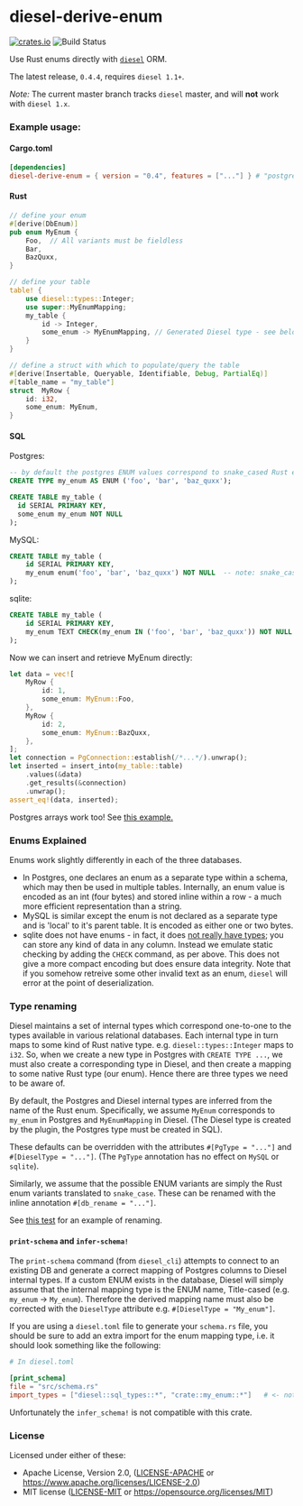 # diesel-derive-enum
[![crates.io](https://img.shields.io/crates/v/diesel-derive-enum.svg)](https://crates.io/crates/diesel-derive-enum)
![Build Status](https://github.com/adwhit/diesel-derive-enum/workflows/CI/badge.svg)

Use Rust enums directly with [`diesel`](https://github.com/diesel-rs/diesel) ORM.

The latest release, `0.4.4`, requires `diesel 1.1+`.

*Note:* The current master branch tracks `diesel` master, and will **not** work with `diesel 1.x`.

### Example usage:

#### Cargo.toml
```toml
[dependencies]
diesel-derive-enum = { version = "0.4", features = ["..."] } # "postgres", "mysql" or "sqlite"
```

#### Rust
```rust
// define your enum
#[derive(DbEnum)]
pub enum MyEnum {
    Foo,  // All variants must be fieldless
    Bar,
    BazQuxx,
}

// define your table
table! {
    use diesel::types::Integer;
    use super::MyEnumMapping;
    my_table {
        id -> Integer,
        some_enum -> MyEnumMapping, // Generated Diesel type - see below for explanation
    }
}

// define a struct with which to populate/query the table
#[derive(Insertable, Queryable, Identifiable, Debug, PartialEq)]
#[table_name = "my_table"]
struct  MyRow {
    id: i32,
    some_enum: MyEnum,
}
```

#### SQL

Postgres:
```sql
-- by default the postgres ENUM values correspond to snake_cased Rust enum variant names
CREATE TYPE my_enum AS ENUM ('foo', 'bar', 'baz_quxx');

CREATE TABLE my_table (
  id SERIAL PRIMARY KEY,
  some_enum my_enum NOT NULL
);
```
MySQL:
```sql
CREATE TABLE my_table (
    id SERIAL PRIMARY KEY,
    my_enum enum('foo', 'bar', 'baz_quxx') NOT NULL  -- note: snake_case
);
```
sqlite:
```sql
CREATE TABLE my_table (
    id SERIAL PRIMARY KEY,
    my_enum TEXT CHECK(my_enum IN ('foo', 'bar', 'baz_quxx')) NOT NULL   -- note: snake_case
);
```

Now we can insert and retrieve MyEnum directly:

```rust
let data = vec![
    MyRow {
        id: 1,
        some_enum: MyEnum::Foo,
    },
    MyRow {
        id: 2,
        some_enum: MyEnum::BazQuxx,
    },
];
let connection = PgConnection::establish(/*...*/).unwrap();
let inserted = insert_into(my_table::table)
    .values(&data)
    .get_results(&connection)
    .unwrap();
assert_eq!(data, inserted);
```

Postgres arrays work too! See [this example.](tests/src/pg_array.rs)

### Enums Explained

Enums work slightly differently in each of the three databases.
* In Postgres, one declares an enum as a separate type within a schema, which may then
  be used in multiple tables. Internally, an enum value is encoded as an int (four bytes)
  and stored inline within a row - a much more efficient representation than a string.
* MySQL is similar except the enum is not declared as a separate type and is 'local' to
  it's parent table. It is encoded as either one or two bytes.
* sqlite does not have enums - in fact, it does [not really have types](https://dba.stackexchange.com/questions/106364/text-string-stored-in-sqlite-integer-column);
  you can store any kind of data in any column. Instead we emulate static checking by
  adding the `CHECK` command, as per above. This does not give a more compact encoding
  but does ensure data integrity. Note that if you somehow retreive some other invalid
  text as an enum, `diesel` will error at the point of deserialization.

### Type renaming

Diesel maintains a set of internal types which correspond one-to-one to the types available in various
relational databases. Each internal type in turn maps to some kind of Rust native type.
e.g. `diesel::types::Integer` maps to `i32`. So, when we create a new type in Postgres
with `CREATE TYPE ...`, we must also create a corresponding type in Diesel, and then create
a mapping to some native Rust type (our enum). Hence there are three types we need to be aware of.

By default, the Postgres and Diesel internal types are inferred from the name of the Rust enum.
Specifically, we assume `MyEnum` corresponds to `my_enum` in Postgres and `MyEnumMapping` in Diesel.
(The Diesel type is created by the plugin, the Postgres type must be created in SQL).

These defaults can be overridden with the attributes `#[PgType = "..."]` and `#[DieselType = "..."]`.
(The `PgType` annotation has no effect on `MySQL` or `sqlite`).

Similarly, we assume that the possible ENUM variants are simply the Rust enum variants
translated to `snake_case`. These can be renamed with the inline annotation `#[db_rename = "..."]`.

See [this test](tests/src/rename.rs) for an example of renaming.

#### `print-schema` and `infer-schema!`

The `print-schema` command (from `diesel_cli`) attempts to connect to an existing DB and generate
a correct mapping of Postgres columns to Diesel internal types. If a custom ENUM exists in the
database, Diesel will simply assume that the internal mapping type is the ENUM name,
Title-cased (e.g. `my_enum` -> `My_enum`). Therefore the derived mapping name must also
be corrected with the `DieselType` attribute e.g. `#[DieselType = "My_enum"]`.

If you are using a `diesel.toml` file to generate your `schema.rs` file, you should be sure to
add an extra import for the enum mapping type, i.e. it should look something like the following:

``` toml
# In diesel.toml

[print_schema]
file = "src/schema.rs"
import_types = ["diesel::sql_types::*", "crate::my_enum::*"]   # <- note the extra import
```

Unfortunately the `infer_schema!` is not compatible with this crate.

### License

Licensed under either of these:

 * Apache License, Version 2.0, ([LICENSE-APACHE](LICENSE-APACHE) or
   https://www.apache.org/licenses/LICENSE-2.0)
 * MIT license ([LICENSE-MIT](LICENSE-MIT) or
   https://opensource.org/licenses/MIT)
